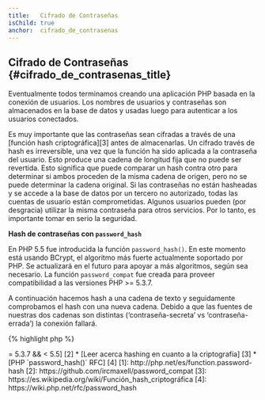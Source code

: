 ```yaml
---
title:   Cifrado de Contraseñas
isChild: true
anchor:  cifrado_de_contrasenas
---
```


## Cifrado de Contraseñas {#cifrado_de_contrasenas_title}

Eventualmente todos terminamos creando una aplicación PHP basada en la conexión de usuarios. Los nombres de usuarios y
contraseñas son almacenados en la base de datos y usadas luego para autenticar a los usuarios conectados.

Es muy importante que las contraseñas sean cifradas a través de una [función hash criptográfica][3] antes de almacenarlas.
Un cifrado través de hash es irreversible, una vez que la función ha sido aplicada a la contraseña del usuario. Esto
produce una cadena de longitud fija que no puede ser revertida. Esto significa que puede comparar un hash contra otro para determinar si ambos proceden de la misma cadena de origen, pero no se puede determinar la cadena original. Si las contraseñas no están hasheadas y se accede a la base de datos por un tercero no autorizado, todas las cuentas de usuario están comprometidas. Algunos usuarios pueden (por desgracia) utilizar la misma contraseña para otros servicios. Por lo tanto, es importante tomar en serio la seguridad.

**Hash de contraseñas con `password_hash`**

En PHP 5.5 fue introducida la función `password_hash()`. En este momento está usando BCrypt, el algoritmo más fuerte actualmente soportado por PHP. Se actualizará en el futuro para apoyar a más algoritmos, según sea necesario. La función `password_compat` fue creada para proveer compatibilidad a las versiones PHP >= 5.3.7.

A continuación hacemos hash a una cadena de texto y seguidamente comprobamos el hash con una nueva cadena. Debido a que las fuentes de nuestras dos cadenas son distintas (‘contraseña-secreta’ vs ‘contraseña-errada’) la conexión fallará.

{% highlight php %}
<?php
require 'contrasena.php';

$contrasenaConHash = password_hash('contraseña-secreta', PASSWORD_DEFAULT);

if (password_verify('contraseña-errada', $contrasenaConHash)) {
    // Contraseña Correcta
} else {
    // Contraseña Errada
}
{% endhighlight %}

* [Leer acerca de `password_hash()`] [1]
* [`password_compat` for PHP >= 5.3.7 && < 5.5] [2]
* [Leer acerca hashing en cuanto a la criptografía] [3]
* [PHP `password_hash()` RFC] [4]

[1]: http://php.net/es/function.password-hash
[2]: https://github.com/ircmaxell/password_compat
[3]: https://es.wikipedia.org/wiki/Función_hash_criptográfica
[4]: https://wiki.php.net/rfc/password_hash
